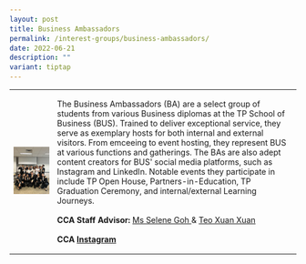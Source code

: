 ```yaml
---
layout: post
title: Business Ambassadors
permalink: /interest-groups/business-ambassadors/
date: 2022-06-21
description: ""
variant: tiptap
---
```

<table style="minWidth: 50px">
<colgroup>
<col>
<col>
</colgroup>
<tbody>
<tr>
<td rowspan="1" colspan="1">
<div class="isomer-image-wrapper">
<img style="width: 100%" height="auto" width="100%" alt="" src="/images/Interest Groups/Business_Ambassadors.jpg">
</div>
</td>
<td rowspan="1" colspan="1">
<p>The Business Ambassadors (BA) are a select group of students from various
Business diplomas at the TP School of Business (BUS). Trained to deliver
exceptional service, they serve as exemplary hosts for both internal and
external visitors. From emceeing to event hosting, they represent BUS at
various functions and gatherings. The BAs are also adept content creators
for BUS' social media platforms, such as Instagram and LinkedIn. Notable
events they participate in include TP Open House, Partners-in-Education,
TP Graduation Ceremony, and internal/external Learning Journeys.
<br>
<br><strong>CCA Staff Advisor:</strong>  <a href="mailto:Selene_GOH@TP.EDU.SG" rel="noopener noreferrer nofollow" target="_blank">Ms Selene Goh </a>&amp; <a href="mailto:teoxuan@tp.edu.sg" rel="noopener nofollow" target="_blank">Teo Xuan Xuan</a> 
<br>
<br><strong>CCA <a href="https://www.instagram.com/tpbizschool/?hl=en" rel="noopener noreferrer nofollow" target="_blank">Instagram</a></strong>
</p>
</td>
</tr>
</tbody>
</table>
<p></p>